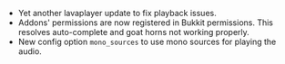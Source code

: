 - Yet another lavaplayer update to fix playback issues.
- Addons' permissions are now registered in Bukkit permissions. This resolves auto-complete and goat horns not working properly.
- New config option `mono_sources` to use mono sources for playing the audio.